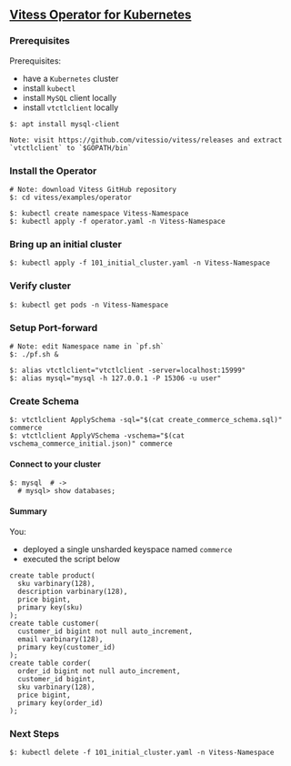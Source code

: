 ## [Vitess Operator for Kubernetes](https://vitess.io/docs/get-started/operator/)

### Prerequisites

Prerequisites:
* have a `Kubernetes` cluster
* install `kubectl`
* install `MySQL` client locally
* install `vtctlclient` locally

```
$: apt install mysql-client

Note: visit https://github.com/vitessio/vitess/releases and extract `vtctlclient` to `$GOPATH/bin`
```

### Install the Operator

```
# Note: download Vitess GitHub repository
$: cd vitess/examples/operator

$: kubectl create namespace Vitess-Namespace
$: kubectl apply -f operator.yaml -n Vitess-Namespace
```

### Bring up an initial cluster

```
$: kubectl apply -f 101_initial_cluster.yaml -n Vitess-Namespace
```

### Verify cluster

```
$: kubectl get pods -n Vitess-Namespace
```

### Setup Port-forward

```
# Note: edit Namespace name in `pf.sh`
$: ./pf.sh &

$: alias vtctlclient="vtctlclient -server=localhost:15999"
$: alias mysql="mysql -h 127.0.0.1 -P 15306 -u user"
```

### Create Schema

```
$: vtctlclient ApplySchema -sql="$(cat create_commerce_schema.sql)" commerce
$: vtctlclient ApplyVSchema -vschema="$(cat vschema_commerce_initial.json)" commerce
```

#### Connect to your cluster

```
$: mysql  # ->
  # mysql> show databases;
```

#### Summary

You:
* deployed a single unsharded keyspace named `commerce`
* executed the script below

```
create table product(
  sku varbinary(128),
  description varbinary(128),
  price bigint,
  primary key(sku)
);
create table customer(
  customer_id bigint not null auto_increment,
  email varbinary(128),
  primary key(customer_id)
);
create table corder(
  order_id bigint not null auto_increment,
  customer_id bigint,
  sku varbinary(128),
  price bigint,
  primary key(order_id)
);
```

### Next Steps

```
$: kubectl delete -f 101_initial_cluster.yaml -n Vitess-Namespace
```
